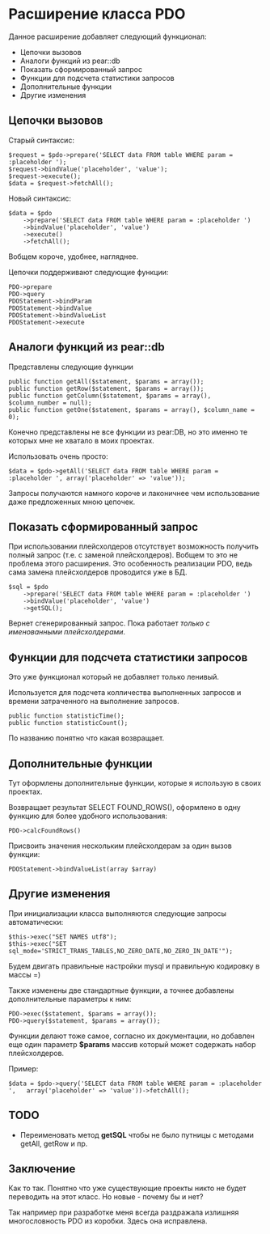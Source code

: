 Расширение класса PDO
============

Данное расширение добавляет следующий функционал:
*	Цепочки вызовов
*	Аналоги функций из pear::db
*	Показать сформированный запрос
*	Функции для подсчета статистики запросов
*	Дополнительные функции
*	Другие изменения


Цепочки вызовов
-----------
Старый синтаксис:

	$request = $pdo->prepare('SELECT data FROM table WHERE param = :placeholder ');
	$request->bindValue('placeholder', 'value');
	$request->execute();
	$data = $request->fetchAll();
	
Новый синтаксис:

	$data = $pdo
		->prepare('SELECT data FROM table WHERE param = :placeholder ')
		->bindValue('placeholder', 'value')
		->execute()
		->fetchAll();
		
Вобщем короче, удобнее, нагляднее.

Цепочки поддерживают следующие функции:

	PDO->prepare
	PDO->query
	PDOStatement->bindParam
	PDOStatement->bindValue
	PDOStatement->bindValueList
	PDOStatement->execute

Аналоги функций из pear::db
-----------
Представлены следующие функции
	
	public function getAll($statement, $params = array());
	public function getRow($statement, $params = array());
	public function getColumn($statement, $params = array(), $column_number = null);
	public function getOne($statement, $params = array(), $column_name = 0);
	
Конечно представлены не все функции из pear:DB, но это именно те которых мне не хватало в моих проектах.
	
Использовать очень просто:
	
	$data = $pdo->getAll('SELECT data FROM table WHERE param = :placeholder ', array('placeholder' => 'value'));
	
Запросы получаются намного короче и лаконичнее чем использование даже предложенных мною цепочек.


Показать сформированный запрос
-----------
При использовании плейсхолдеров отсутствует возможность получить полный запрос (т.е. c заменой плейсхолдеров). Вобщем то это не проблема этого расширения. Это особенность реализации PDO, ведь сама замена плейсхолдеров проводится уже в БД.

	$sql = $pdo
		->prepare('SELECT data FROM table WHERE param = :placeholder ')
		->bindValue('placeholder', 'value')
		->getSQL();
		
Вернет сгенерированный запрос. Пока работает *только с именованными плейсхолдерами*.


Функции для подсчета статистики запросов
-----------
Это уже функционал который не добавляет только ленивый.

Используется для подсчета колличества выполненных запросов и времени затраченного на выполнение запросов.

	public function statisticTime();
	public function statisticCount();
	
По названию понятно что какая возвращает.


Дополнительные функции
------------

Тут оформлены дополнительные функции, которые я использую в своих проектах.

Возвращает результат SELECT FOUND_ROWS(), оформлено в одну функцию для более удобного использования:

	PDO->calcFoundRows()
	
Присвоить значения нескольким плейсхолдерам за один вызов функции:
	
	PDOStatement->bindValueList(array $array)
	
	
Другие изменения
------------
При инициализации класса выполняются следующие запросы автоматически:

	$this->exec("SET NAMES utf8");
	$this->exec("SET sql_mode='STRICT_TRANS_TABLES,NO_ZERO_DATE,NO_ZERO_IN_DATE'");

Будем двигать правильные настройки mysql и правильную кодировку в массы =)

Также изменены две стандартные функции, а точнее добавлены дополнительные параметры к ним:
	
	PDO->exec($statement, $params = array());
	PDO->query($statement, $params = array());
	
Функции делают тоже самое, согласно их документации, но добавлен еще один параметр **$params** массив который может содержать набор плейсхолдеров.

Пример:

	$data = $pdo->query('SELECT data FROM table WHERE param = :placeholder ',	array('placeholder' => 'value'))->fetchAll();




TODO
-----------
*	Переименовать метод **getSQL** чтобы не было путницы с методами getAll, getRow и пр.




Заключение
-----------
Как то так. Понятно что уже существующие проекты никто не будет переводить на этот класс. Но новые - почему бы и нет?

Так например при разработке меня всегда раздражала излишняя многословность PDO из коробки. Здесь она исправлена.

